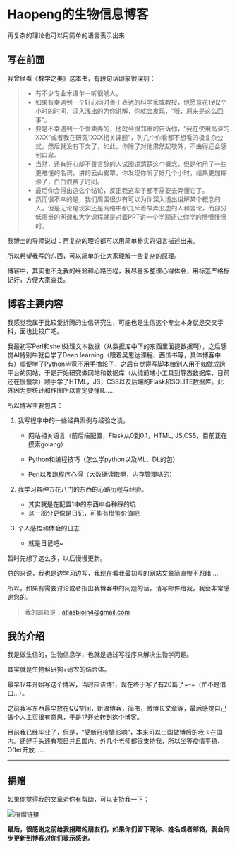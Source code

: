 # Haopeng的生物信息博客

再复杂的理论也可以用简单的语言表示出来


## 写在前面

我曾经看《数学之美》这本书，有段句话印象很深刻：

> * 有不少专业术语乍一听很唬人。
> * 如果有幸遇到一个好心同时善于表达的科学家或教授，他愿意花1到2个小时的时间，深入浅出的为你讲解，你就会发现，“哦，原来是这么回事”。
> * 要是不幸遇到一个爱卖弄的，他就会很郑重的告诉你，“我在使用高深的XXX”或者我在研究“XXX相关课题”，列几个你看都不想看的极复杂公式，然后就没有下文了，如此，你除了对他肃然起敬外，不由得还会感到自卑。
> * 当然，还有好心却不善言辞的人试图讲清楚这个概念，但是他用了一些更难懂的名词，讲的云山雾罩，你发现你听了好几个小时，结果更加糊涂了，白白浪费了时间。
> * 最后你会得出这么个结论，反正我这辈子都不需要去弄懂它了。
> * 然而很不幸的是，我们周围很少有可以为你深入浅出讲解某个概念的人，但是无论是现实还是网络中都充斥着故弄玄虚的人和言论，而部分低质量的网课和大学课程就是对着PPT讲一个学期还让你学的懵懵懂懂的。

我博士的导师说过：再复杂的理论都可以用简单朴实的语言描述出来。

所以希望我写的东西，可以简单的让大家理解一些复杂的原理。

博客中，其实也不乏我的经验和心路历程，我尽量多整理心得体会，用标签严格标记好，方便大家查找。


## 博客主要内容

我感觉我属于比较爱折腾的生信研究生，可能也是生信这个专业本身就是交叉学科，面也比较广吧。

我最初写Perl和shell处理文本数据（从数据库中下的东西里面提数据啊），之后感觉AI特别牛就自学了Deep learning（跟着吴恩达课程、西瓜书等，具体博客中有）顺便学了Python毕竟不用手撸轮子，之后有觉得写脚本给别人用不如做成跨平台的网站，于是开始研究做网站和数据库（从纯前端小工具到静态数据库，目前还在慢慢学）顺手学了HTML，JS，CSS以及后端的Flask和SQLITE数据库。此外因为要统计和作图所以肯定要懂R......

所以博客主要包含：

1. 我写程序中的一些经典案例与经验之谈。

   * 网站相关语言（前后端配置，Flask从0到0.1，HTML, JS,CSS，目前正在摸索golang）

   * Python和编程技巧（怎么学python以及ML、DL的包）
   * Perl以及跑程序心得（大数据读取啊，内存管理啥的）

2. 我学习各种五花八门的东西的心路历程与经验。

   * 其实就是在配置1中的东西中各种踩的坑
   * 这一部分更像是日记，可能有借鉴价值吧

3. 个人感悟和体会的日志

   * 就是日记吧~

暂时先想了这么多，以后慢慢更新。

总的来说，我也是边学习边写，我现在看我最初写的网站文章简直惨不忍睹....

所以，如果有需要讨论或者指出我博客中的问题的话，请写邮件给我，我会非常感谢您的。

>  我的邮箱是：atlasbioin4@gmail.com

## 我的介绍

我是做生信的，生物信息学，也就是通过写程序来解决生物学问题。

其实就是生物科研狗+码农的结合体。

最早17年开始写这个博客，当时应该博1，现在终于写了有20篇了=-=（忙不是借口...）。

之前我写东西最早放在QQ空间，新浪博客，简书，微博长文章等，最后感觉自己做个人主页很有意思，于是17开始转到这个博客。

目前我已经毕业了，但是，“受新冠疫情影响”，本来可以出国做博后的我卡在国内。还好手头还有项目并且国内、外几个老师都很支持我，所以坐等疫情平稳、Offer开放......

----------


## 捐赠


如果你觉得我的文章对你有帮助，可以支持我一下：


![捐赠链接][1] 

[1]: https://pic.atlasbioinfo.com/images/pay.jpg	"pay"

**最后，很感谢之前给我捐赠的朋友们，如果你们留下昵称、姓名或者邮箱，我会同步更新到博客对你们表示感谢。**
